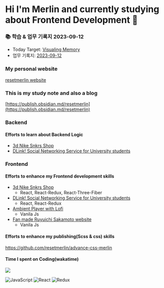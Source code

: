 # Hi I'm Merlin and currently studying about Frontend Development 👋

### 📚 학습 & 업무 기록지 2023-09-12
- Today Target: [Visualing Memory](https://publish.obsidian.md/resetmerlin/Merlin's+blog/Development+Journey/Computer+Science/Operating+System/Memory/Visualing+Memory/Visualing+Memory)
- 업무 기록지: [2023-09-12](https://publish.obsidian.md/resetmerlin/Merlin's+blog/Progress+Note/9%EC%9B%94/2023-09-12)

### My personal website
[resetmerlin website](https://resetmerlin.onrender.com/)

### This is my study note and also a blog
[https://publish.obsidian.md/resetmerlin](https://publish.obsidian.md/resetmerlin)

### Backend
#### Efforts to learn about Backend Logic 
- [3d Nike Snkrs Shop](https://github.com/resetmerlin/NikeSnkrShop)
- [DLink! Social Networking Service for University students](https://github.com/resetmerlin/2023-1-Team3)

### Frontend 

  #### Efforts to enhance my Frontend development skills
  - [3d Nike Snkrs Shop](https://github.com/resetmerlin/NikeSnkrShop)
    - React, React-Redux, React-Three-Fiber
  - [DLink! Social Networking Service for University students](https://github.com/resetmerlin/2023-1-Team3)
    - React, React-Redux
  - [Ambient Player with Lofi](https://github.com/resetmerlin/Ambient-player)
    - Vanila Js
  - [Fan made Ruyuichi Sakamoto website](https://github.com/resetmerlin/sakamotoweb.github.io)
    - Vanila Js
    
  #### Efforts to enhance my publishing(Scss & css) skills
  https://github.com/resetmerlin/advance-css-merlin






#### Time I spent on Coding(wakatime)
<img src="https://wakatime.com/share/@60e4818e-19d5-478c-9922-4c7fe3366bc4/211a56c1-d8f3-4a4f-b590-978a5a38994e.svg"/>

![JavaScript](https://img.shields.io/badge/javascript-%23323330.svg?style=for-the-badge&logo=javascript&logoColor=%23F7DF1E)
 ![React](https://img.shields.io/badge/react-%2320232a.svg?style=for-the-badge&logo=react&logoColor=%2361DAFB) ![Redux](https://img.shields.io/badge/redux-%23593d88.svg?style=for-the-badge&logo=redux&logoColor=white)

